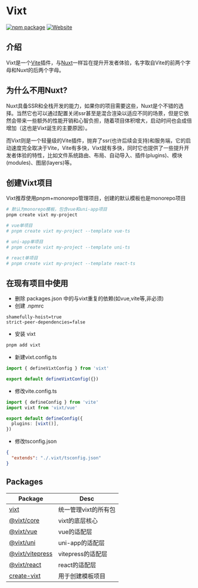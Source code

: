 # Vixt

<a href="https://npmjs.com/package/vixt"><img src="https://img.shields.io/npm/v/vixt.svg" alt="npm package"></a>
<a href="https://soullyoko.github.io/vixt/"><img src="https://img.shields.io/badge/Vixt%20Docs-5A5A5A" alt="Website"></a>

## 介绍

Vixt是一个[Vite](https://vitepress.dev/zh/)插件，与[Nuxt](https://nuxt.com.cn/)一样旨在提升开发者体验，名字取自Vite的前两个字母和Nuxt的后两个字母。

## 为什么不用Nuxt?

Nuxt具备SSR和全栈开发的能力，如果你的项目需要这些，Nuxt是个不错的选择。当然它也可以通过配置关闭ssr甚至是混合渲染以适应不同的场景，但是它依然会带来一些额外的性能开销和心智负担，随着项目体积增大，启动时间也会成倍增加（这也是Vixt诞生的主要原因）。

而Vixt则是一个轻量级的Vite插件，抛弃了ssr(也许后续会支持)和服务端，它的启动速度完全取决于Vite，Vite有多快，Vixt就有多快，同时它也提供了一些提升开发者体验的特性，比如文件系统路由、布局、自动导入、插件(plugins)、模块(modules)、图层(layers)等。

## 创建Vixt项目

Vixt推荐使用pnpm+monorepo管理项目，创建的默认模板也是monorepo项目

```sh
# 默认为monorepo模板，包含vue和uni-app项目
pnpm create vixt my-project

# vue单项目
# pnpm create vixt my-project --template vue-ts

# uni-app单项目
# pnpm create vixt my-project --template uni-ts

# react单项目
# pnpm create vixt my-project --template react-ts
```

## 在现有项目中使用

- 删除 packages.json 中的与vixt重复的依赖(如vue,vite等,非必须)
- 创建 .npmrc

```
shamefully-hoist=true
strict-peer-dependencies=false
```

- 安装 vixt

```sh
pnpm add vixt
```

- 新建vixt.config.ts

```ts
import { defineVixtConfig } from 'vixt'

export default defineVixtConfig({})
```

- 修改vite.config.ts

```ts
import { defineConfig } from 'vite'
import vixt from 'vixt/vue'

export default defineConfig({
  plugins: [vixt()],
})
```

- 修改tsconfig.json

```json
{
  "extends": "./.vixt/tsconfig.json"
}
```

## Packages

| Package                               | Desc                 |
| ------------------------------------- | -------------------- |
| [vixt](packages/vixt)                 | 统一管理vixt的所有包 |
| [@vixt/core](packages/core)           | vixt的底层核心       |
| [@vixt/vue](packages/vue)             | vue的适配层          |
| [@vixt/uni](packages/uni)             | uni-app的适配层      |
| [@vixt/vitepress](packages/vitepress) | vitepress的适配层    |
| [@vixt/react](packages/react)         | react的适配层        |
| [create-vixt](packages/create-vixt)   | 用于创建模板项目     |
